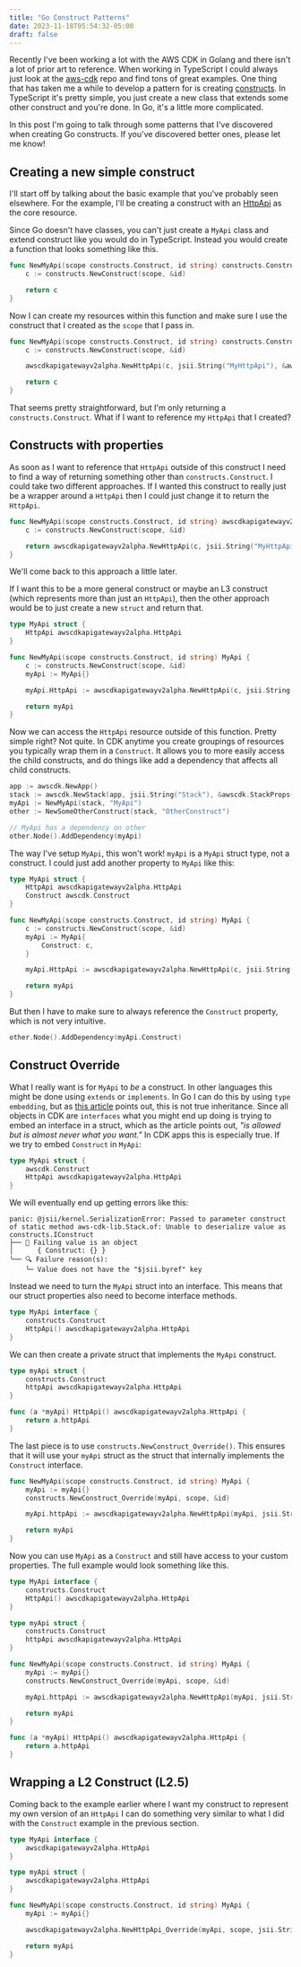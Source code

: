 ```yaml
---
title: "Go Construct Patterns"
date: 2023-11-18T05:54:32-05:00
draft: false
---
```


Recently I've been working a lot with the AWS CDK in Golang and there isn't a
lot of prior art to reference. When working in TypeScript I could always just
look at the [aws-cdk](https://github.com/aws/aws-cdk) repo and find tons of
great examples. One thing that has taken me a while to develop a pattern for is
creating [constructs](). In TypeScript it's pretty simple, you just create a new
class that extends some other construct and you're done. In Go, it's a little
more complicated.

In this post I'm going to talk through some patterns that I've discovered when
creating Go constructs. If you've discovered better ones, please let me know!

## Creating a new simple construct

I'll start off by talking about the basic example that you've probably seen
elsewhere. For the example, I'll be creating a construct with an [HttpApi]() as
the core resource.

Since Go doesn't have classes, you can't just create a `MyApi` class and extend
construct like you would do in TypeScript. Instead you would create a function
that looks something like this.

```go
func NewMyApi(scope constructs.Construct, id string) constructs.Construct {
    c := constructs.NewConstruct(scope, &id)

    return c
}
```

Now I can create my resources within this function and make sure I use the
construct that I created as the `scope` that I pass in.

```go
func NewMyApi(scope constructs.Construct, id string) constructs.Construct {
    c := constructs.NewConstruct(scope, &id)

	awscdkapigatewayv2alpha.NewHttpApi(c, jsii.String("MyHttpApi"), &awscdkapigatewayv2alpha.HttpApiProps{})

    return c
}
```

That seems pretty straightforward, but I'm only returning a
`constructs.Construct`. What if I want to reference my `HttpApi` that I created?

## Constructs with properties

As soon as I want to reference that `HttpApi` outside of this construct I need
to find a way of returning something other than `constructs.Construct`. I could
take two different approaches. If I wanted this construct to really just be a
wrapper around a `HttpApi` then I could just change it to return the `HttpApi`.

```go
func NewMyApi(scope constructs.Construct, id string) awscdkapigatewayv2alpha.HttpApi {
    c := constructs.NewConstruct(scope, &id)

	return awscdkapigatewayv2alpha.NewHttpApi(c, jsii.String("MyHttpApi"), &awscdkapigatewayv2alpha.HttpApiProps{})
}
```

We'll come back to this approach a little later.

If I want this to be a more general construct or maybe an L3 construct (which
represents more than just an `HttpApi`), then the other approach would be to
just create a new `struct` and return that.

```go
type MyApi struct {
    HttpApi awscdkapigatewayv2alpha.HttpApi
}

func NewMyApi(scope constructs.Construct, id string) MyApi {
    c := constructs.NewConstruct(scope, &id)
    myApi := MyApi{}

	myApi.HttpApi := awscdkapigatewayv2alpha.NewHttpApi(c, jsii.String("MyHttpApi"), &awscdkapigatewayv2alpha.HttpApiProps{})

    return myApi
}
```

Now we can access the `HttpApi` resource outside of this function. Pretty simple
right? Not quite. In CDK anytime you create groupings of resources you typically
wrap them in a `Construct`. It allows you to more easily access the child constructs,
and do things like add a dependency that affects all child constructs.


```go
app := awscdk.NewApp()
stack := awscdk.NewStack(app, jsii.String("Stack"), &awscdk.StackProps{})
myApi := NewMyApi(stack, "MyApi")
other := NewSomeOtherConstruct(stack, "OtherConstruct")

// MyApi has a dependency on other
other.Node().AddDependency(myApi)
```

The way I've setup `MyApi`, this won't work! `myApi` is a `MyApi` struct type,
not a construct. I could just add another property to `MyApi` like this:

```go
type MyApi struct {
    HttpApi awscdkapigatewayv2alpha.HttpApi
    Construct awscdk.Construct
}

func NewMyApi(scope constructs.Construct, id string) MyApi {
    c := constructs.NewConstruct(scope, &id)
    myApi := MyApi{
        Construct: c,
    }

	myApi.HttpApi := awscdkapigatewayv2alpha.NewHttpApi(c, jsii.String("MyHttpApi"), &awscdkapigatewayv2alpha.HttpApiProps{})

    return myApi
}
```

But then I have to make sure to always reference the `Construct` property, which
is not very intuitive.

```go
other.Node().AddDependency(myApi.Construct)
```

## Construct Override

What I really want is for `MyApi` to _be_ a construct. In other languages this
might be done using `extends` or `implements`. In Go I can do this by using
`type embedding`, but as [this article](https://www.dolthub.com/blog/2023-02-22-golangs-fake-inheritance/)
points out, this is not true inheritance. Since all objects in CDK are
`interfaces` what you might end up doing is trying to embed an interface in a
struct, which as the article points out, _"is allowed but is almost never what you want."_
In CDK apps this is especially true. If we try to embed `Construct` in `MyApi`:

```go
type MyApi struct {
    awscdk.Construct
    HttpApi awscdkapigatewayv2alpha.HttpApi
}
```

We will eventually end up getting errors like this:

```shell
panic: @jsii/kernel.SerializationError: Passed to parameter construct of static method aws-cdk-lib.Stack.of: Unable to deserialize value as constructs.IConstruct
├── 🛑 Failing value is an object
│      { Construct: {} }
╰── 🔍 Failure reason(s):
    ╰─ Value does not have the "$jsii.byref" key
```

Instead we need to turn the `MyApi` struct into an interface. This means that
our struct properties also need to become interface methods.

```go
type MyApi interface {
    constructs.Construct
    HttpApi() awscdkapigatewayv2alpha.HttpApi
}
```

We can then create a private struct that implements the `MyApi` construct.

```go
type myApi struct {
    constructs.Construct
    httpApi awscdkapigatewayv2alpha.HttpApi
}

func (a *myApi) HttpApi() awscdkapigatewayv2alpha.HttpApi {
    return a.httpApi
}
```

The last piece is to use `constructs.NewConstruct_Override()`. This ensures that
it will use your `myApi` struct as the struct that internally implements the
`Construct` interface.

```go
func NewMyApi(scope constructs.Construct, id string) MyApi {
    myApi := myApi{}
    constructs.NewConstruct_Override(myApi, scope, &id)

	myApi.httpApi := awscdkapigatewayv2alpha.NewHttpApi(myApi, jsii.String("MyHttpApi"), &awscdkapigatewayv2alpha.HttpApiProps{})

    return myApi
}
```

Now you can use `MyApi` as a `Construct` and still have access to your custom
properties. The full example would look something like this.

```go
type MyApi interface {
    constructs.Construct
    HttpApi() awscdkapigatewayv2alpha.HttpApi
}

type myApi struct {
    constructs.Construct
    httpApi awscdkapigatewayv2alpha.HttpApi
}

func NewMyApi(scope constructs.Construct, id string) MyApi {
    myApi := myApi{}
    constructs.NewConstruct_Override(myApi, scope, &id)

	myApi.httpApi := awscdkapigatewayv2alpha.NewHttpApi(myApi, jsii.String("MyHttpApi"), &awscdkapigatewayv2alpha.HttpApiProps{})

    return myApi
}

func (a *myApi) HttpApi() awscdkapigatewayv2alpha.HttpApi {
    return a.httpApi
}
```

## Wrapping a L2 Construct (L2.5)

Coming back to the example earlier where I want my construct to represent my own
version of an `HttpApi` I can do something very similar to what I did with the
`Construct` example in the previous section.

```go
type MyApi interface {
    awscdkapigatewayv2alpha.HttpApi
}

type myApi struct {
    awscdkapigatewayv2alpha.HttpApi
}

func NewMyApi(scope constructs.Construct, id string) MyApi {
    myApi := myApi{}

	awscdkapigatewayv2alpha.NewHttpApi_Override(myApi, scope, jsii.String("MyHttpApi"), &awscdkapigatewayv2alpha.HttpApiProps{})

    return myApi
}
```
